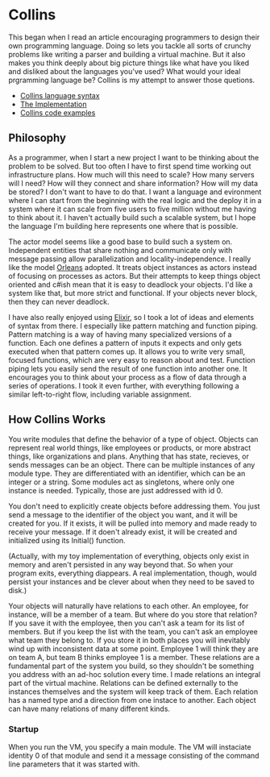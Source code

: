 # Collins

This began when I read an article encouraging programmers to design their own programming language. Doing so lets you tackle all sorts of crunchy problems like writing a parser and building a virtual machine. But it also makes you think deeply about big picture things like what have you liked and disliked about the languages you've used? What would your ideal prgramming language be? Collins is my attempt to answer those quetions.

* [Collins language syntax](docs/syntax.md)
* [The Implementation](python)
* [Collins code examples](examples)

## Philosophy

As a programmer, when I start a new project I want to be thinking about the problem to be solved. But too often I have to first spend time working out infrastructure plans. How much will this need to scale? How many servers will I need? How will they connect and share information? How will my data be stored? I don't want to have to do that. I want a language and evironment where I can start from the beginning with the real logic and the deploy it in a system where it can scale from five users to five million without me having to think about it. I haven't actually build such a scalable system, but I hope the language I'm building here represents one where that is possible.

The actor model seems like a good base to build such a system on. Independent entities that share nothing and communicate only with message passing allow parallelization and locality-independence. I really like the model [Orleans](https://learn.microsoft.com/en-us/dotnet/orleans/overview) adopted. It treats object instances as actors instead of focusing on processes as actors. But their attempts to keep things object oriented and c#ish mean that it is easy to deadlock your objects. I'd like a system like that, but more strict and functional. If your objects never block, then they can never deadlock.

I have also really enjoyed using [Elixir](https://elixir-lang.org/), so I took a lot of ideas and elements of syntax from there. I especially like pattern matching and function piping. Pattern matching is a way of having many specialized versions of a function. Each one defines a pattern of inputs it expects and only gets executed when that pattern comes up. It allows you to write very small, focused functions, which are very easy to reason about and test. Function piping lets you easily send the result of one function into another one. It encourages you to think about your process as a flow of data through a series of operations. I took it even further, with everything following a similar left-to-right flow, including variable assignment.

## How Collins Works

You write modules that define the behavior of a type of object. Objects can represent real world things, like employees or products, or more abstract things, like organizations and plans. Anything that has state, recieves, or sends messages can be an object. There can be multiple instances of any module type. They are differentiated with an identifier, which can be an integer or a string. Some modules act as singletons, where only one instance is needed. Typically, those are just addressed with id 0.

You don't need to explicitly create objects before addressing them. You just send a message to the identifier of the object you want, and it will be created for you. If it exists, it will be pulled into memory and made ready to receive your message. If it doen't already exist, it will be created and initialized using its Initial() function.

(Actually, with my toy implementation of everything, objects only exist in memory and aren't persisted in any way beyond that. So when your program exits, everything diappears. A real implementation, though, would persist your instances and be clever about when they need to be saved to disk.)

Your objects will naturally have relations to each other. An employee, for instance, will be a member of a team. But where do you store that relation? If you save it with the employee, then you can't ask a team for its list of members. But if you keep the list with the team, you can't ask an employee what team they belong to. If you store it in both places you will inevitably wind up with inconsistent data at some point. Employee 1 will think they are on team A, but team B thinks employee 1 is a member. These relations are a fundamental part of the system you build, so they shouldn't be something you address with an ad-hoc solution every time. I made relations an integral part of the virtual machine. Relations can be defined externally to the instances themselves and the system will keep track of them. Each relation has a named type and a direction from one instace to another. Each object can have many relations of many different kinds.

### Startup

When you run the VM, you specify a main module. The VM will instaciate identity 0 of that module and send it a message consisting of the command line parameters that it was started with. 
